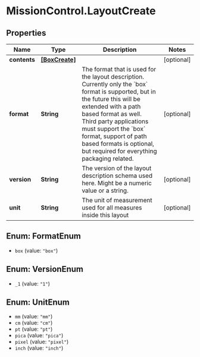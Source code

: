 # MissionControl.LayoutCreate

## Properties
Name | Type | Description | Notes
------------ | ------------- | ------------- | -------------
**contents** | [**[BoxCreate]**](BoxCreate.md) |  | [optional] 
**format** | **String** | The format that is used for the layout description. Currently only the &#x60;box&#x60; format is supported, but in the future this will be extended with a path based format as well. Third party applications must support the &#x60;box&#x60; format, support of path based formats is optional, but required for everything packaging related. | [optional] 
**version** | **String** | The version of the layout description schema used here. Might be a numeric value or a string. | [optional] 
**unit** | **String** | The unit of measurement used for all measures inside this layout | [optional] 

<a name="FormatEnum"></a>
## Enum: FormatEnum

* `box` (value: `"box"`)


<a name="VersionEnum"></a>
## Enum: VersionEnum

* `_1` (value: `"1"`)


<a name="UnitEnum"></a>
## Enum: UnitEnum

* `mm` (value: `"mm"`)
* `cm` (value: `"cm"`)
* `pt` (value: `"pt"`)
* `pica` (value: `"pica"`)
* `pixel` (value: `"pixel"`)
* `inch` (value: `"inch"`)

